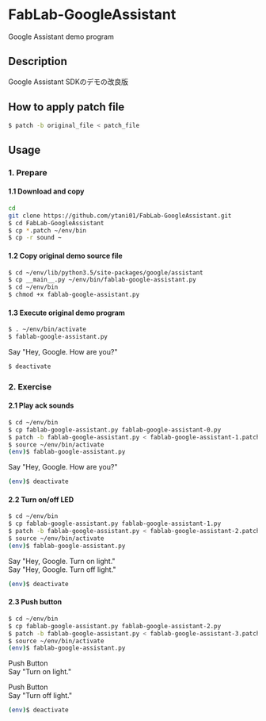 # FabLab-GoogleAssistant
Google Assistant demo program 

## Description
Google Assistant SDKのデモの改良版

## How to apply patch file

```bash
$ patch -b original_file < patch_file
```

## Usage

### 1. Prepare

#### 1.1 Download and copy
```bash
cd
git clone https://github.com/ytani01/FabLab-GoogleAssistant.git
$ cd FabLab-GoogleAssistant
$ cp *.patch ~/env/bin
$ cp -r sound ~
```

#### 1.2 Copy original demo source file
```bash
$ cd ~/env/lib/python3.5/site-packages/google/assistant
$ cp __main__.py ~/env/bin/fablab-google-assistant.py
$ cd ~/env/bin
$ chmod +x fablab-google-assistant.py
```

#### 1.3 Execute original demo program

```bash
$ . ~/env/bin/activate
$ fablab-google-assistant.py
```
Say "Hey, Google. How are you?"

```bash
$ deactivate
```

### 2. Exercise

#### 2.1 Play ack sounds

```bash
$ cd ~/env/bin
$ cp fablab-google-assistant.py fablab-google-assistant-0.py
$ patch -b fablab-google-assistant.py < fablab-google-assistant-1.patch
$ source ~/env/bin/activate
(env)$ fablab-google-assistant.py
```
Say "Hey, Google. How are you?"

```bash
(env)$ deactivate
```

#### 2.2 Turn on/off LED

```bash
$ cd ~/env/bin
$ cp fablab-google-assistant.py fablab-google-assistant-1.py
$ patch -b fablab-google-assistant.py < fablab-google-assistant-2.patch
$ source ~/env/bin/activate
(env)$ fablab-google-assistant.py
```
Say "Hey, Google. Turn on light."  
Say "Hey, Google. Turn off light."

```bash
(env)$ deactivate
```

#### 2.3 Push button

```bash
$ cd ~/env/bin
$ cp fablab-google-assistant.py fablab-google-assistant-2.py
$ patch -b fablab-google-assistant.py < fablab-google-assistant-3.patch
$ source ~/env/bin/activate
(env)$ fablab-google-assistant.py
```
Push Button  
Say "Turn on light."

Push Button  
Say "Turn off light."

```bash
(env)$ deactivate
```

